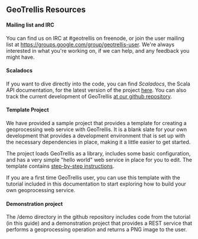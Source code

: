 GeoTrellis Resources
--------------------

#### Mailing list and IRC
You can find us on IRC at #geotrellis on freenode, or join the user mailing list at https://groups.google.com/group/geotrellis-user.  We're always interested in what you're working on, if we can help, and any feedback you might have.

#### Scaladocs

If you want to dive directly into the code, you can find *Scaladocs*, the Scala API documentation, for the latest version of the project [here]($siteBaseUrl$/latest/api/index.html#geotrellis.package).  You can also track the current development of GeoTrellis [at our github repository](http://github.com/azavea/geotrellis).

#### Template Project

We have provided a sample project that provides a template for creating a 
geoprocessing web service with GeoTrellis. It is a blank slate for your own
development that provides a development environment that is set up with the
necessary dependencies in place, making it a little easier to get started.

The project loads GeoTrellis as a library, includes some basic configuration,
and has a very simple "hello world" web service in place for you to edit.
The template contains [step-by-step instructions](https://github.com/azavea/geotrellis-template.g8).

If you are a first time GeoTrellis user, you can use this template with the
tutorial included in this documentation to start exploring how to build your
own geoprocessing service.

#### Demonstration project

The /demo directory in the github repository includes code from the tutorial (in this guide) and a
demonstration project that provides a REST service that performs a geoprocessing operation and returns a
PNG image to the user.

